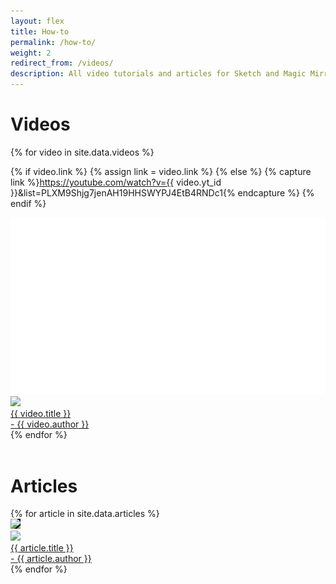 ```yaml
---
layout: flex
title: How-to
permalink: /how-to/
weight: 2
redirect_from: /videos/
description: All video tutorials and articles for Sketch and Magic Mirror Plugin. Be more productive with these tips and tricks!
---
```


<h1>Videos</h1>
<section class="my2 py2 clearfix" style='background-color:transparent'>
<div class="flex-wrap">
{% for video in site.data.videos %}

{% if video.link %}
{% assign link = video.link %}
{% else %}
{% capture link %}https://youtube.com/watch?v={{ video.yt_id }}&list=PLXM9Shjg7jenAH19HHSWYPJ4EtB4RNDc1{% endcapture %}
{% endif %}

<div class="sm-col sm-col-4 showcase">
	<img src="/images/video-placeholder.png" style="background-image:url('http://img.youtube.com/vi/{{ video.yt_id }}/0.jpg');background-position: center; background-size: 100% auto;
	    background-repeat: no-repeat;"/>
	<a href="{{ link }}" identifier="{{ video.identifier }}" class="overlay">
		<div class="overlay flex flex-end">
			<div class="flex flex-end m2">
				<div class="flex-none mr2">
					<img src="{{ video.avatar }}" class="avatar">
				</div>
				<div class="flex flex-column">
					<div class="flex-auto liner videotitle">{{ video.title }}</div>
					<div class="flex-auto author">- {{ video.author }}</div>
				</div>
			</div>
		</div>
	</a>
</div>
{% endfor %}
</div>

</section>
<br />
<h1>Articles</h1>
<section class="my2 py2 clearfix">
<div class="flex-wrap">
{% for article in site.data.articles %}
<div class="sm-col sm-col-4 showcase fixing">
	<img src="/images/showcase-placeholder.png" style="background-image:url('{{ article.featured }}');background-position: center; background-size: 100% auto;
    background-repeat: no-repeat; background-color: black;"/>
	<a href="{{ article.link }}" identifier="{{ article.identifier }}" class="overlay">
		<div class="overlay flex flex-end">
			<div class="flex flex-end m2">
				<div class="flex-none mr2">
					<img src="{{ article.avatar }}" class="avatar">
				</div>
				<div class="flex flex-column">
					<div class="flex-auto liner videotitle">{{ article.title }}</div>
					<div class="flex-auto author">- {{ article.author }}</div>
				</div>
			</div>
		</div>
	</a>
</div>
{% endfor %}
</div>

</section>
